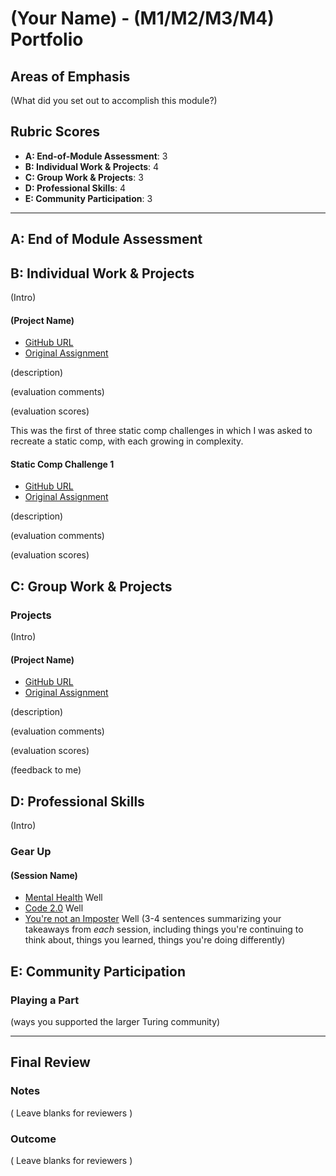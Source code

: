 # (Your Name) - (M1/M2/M3/M4) Portfolio

## Areas of Emphasis

(What did you set out to accomplish this module?)

## Rubric Scores

* **A: End-of-Module Assessment**: 3
* **B: Individual Work & Projects**: 4
* **C: Group Work & Projects**: 3
* **D: Professional Skills**: 4
* **E: Community Participation**: 3

-----------------------

## A: End of Module Assessment

## B: Individual Work & Projects

(Intro)

#### (Project Name)

* [GitHub URL]()
* [Original Assignment]()

(description)

(evaluation comments)

(evaluation scores)


This was the first of three static comp challenges in which I was asked to recreate a static comp, with each growing in complexity.

#### Static Comp Challenge 1

* [GitHub URL](https://github.com/alexanderela/ae-comp-challenge-1)
* [Original Assignment](http://frontend.turing.io/projects/m1-static-comp-1.html)

(description)

(evaluation comments)

(evaluation scores)









## C: Group Work & Projects

### Projects

(Intro)

#### (Project Name)

* [GitHub URL]()
* [Original Assignment]()

(description)

(evaluation comments)

(evaluation scores)

(feedback to me)

## D: Professional Skills
(Intro)

### Gear Up
#### (Session Name)

* [Mental Health](https://github.com/turingschool/gear-up/blob/master/Mod1_Week1_mental_health_101.md)
Well
* [Code 2.0](https://github.com/turingschool/gear-up/blob/master/Mod1_Week3_Code_debugging_compact_version.md)
Well
* [You're not an Imposter](https://github.com/turingschool/gear-up/blob/master/m4_sessions/1806-inning/group1.md)
Well
(3-4 sentences summarizing your takeaways from _each_ session, including things you're continuing to think about, things you learned, things you're doing differently)

## E: Community Participation

### Playing a Part

(ways you supported the larger Turing community)

------------------

## Final Review

### Notes

( Leave blanks for reviewers )

### Outcome

( Leave blanks for reviewers )
